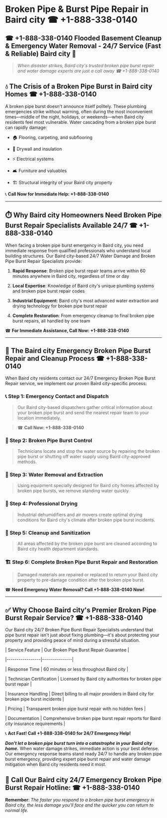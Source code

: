 # Broken Pipe & Burst Pipe Repair in Baird city ☎ +1-888-338-0140  
## ☎ +1-888-338-0140 Flooded Basement Cleanup & Emergency Water Removal - 24/7 Service (Fast & Reliable) Baird city 🚨  

> *When disaster strikes, Baird city's trusted broken pipe burst repair and water damage experts are just a call away ☎ +1-888-338-0140*  

## 💧 The Crisis of a Broken Pipe Burst in Baird city Homes ☎ +1-888-338-0140  

A broken pipe burst doesn't announce itself politely. These plumbing emergencies strike without warning, often during the most inconvenient times—middle of the night, holidays, or weekends—when Baird city residents feel most vulnerable. Water cascading from a broken pipe burst can rapidly damage:  

* 🏠 Flooring, carpeting, and subflooring  
* 🧱 Drywall and insulation  
* ⚡ Electrical systems  
* 🛋️ Furniture and valuables  
* 🏗️ Structural integrity of your Baird city property  

📞 **Call Now for Immediate Help: +1-888-338-0140**  

---  

## ⏱️ Why Baird city Homeowners Need Broken Pipe Burst Repair Specialists Available 24/7 ☎ +1-888-338-0140  

When facing a broken pipe burst emergency in Baird city, you need immediate response from qualified professionals who understand local building structures. Our Baird city-based 24/7 Water Damage and Broken Pipe Burst Repair Specialists provide:  

1. **Rapid Response**: Broken pipe burst repair teams arrive within 60 minutes anywhere in Baird city, regardless of time or day  
2. **Local Expertise**: Knowledge of Baird city's unique plumbing systems and broken pipe burst repair codes  
3. **Industrial Equipment**: Baird city's most advanced water extraction and drying technology for broken pipe burst repair  
4. **Complete Restoration**: From emergency cleanup to final broken pipe burst repairs, all handled by one team  

☎ **For Immediate Assistance, Call Now: +1-888-338-0140**  

---  

## 🔧 The Baird city Emergency Broken Pipe Burst Repair and Cleanup Process ☎ +1-888-338-0140  

When Baird city residents contact our 24/7 Emergency Broken Pipe Burst Repair service, we implement our proven Baird city-specific process:  

### 📞 Step 1: Emergency Contact and Dispatch  
> Our Baird city-based dispatchers gather critical information about your broken pipe burst and send the nearest repair team to your location immediately.  
> ☎ **Call Now: +1-888-338-0140**  

### 🚿 Step 2: Broken Pipe Burst Control  
> Technicians locate and stop the water source by repairing the broken pipe burst or shutting off water supply using Baird city-approved methods.  

### 🌊 Step 3: Water Removal and Extraction  
> Using equipment specially designed for Baird city homes affected by broken pipe bursts, we remove standing water quickly.  

### 💨 Step 4: Professional Drying  
> Industrial dehumidifiers and air movers create optimal drying conditions for Baird city's climate after broken pipe burst incidents.  

### 🧼 Step 5: Cleanup and Sanitization  
> All areas affected by the broken pipe burst are cleaned according to Baird city health department standards.  

### 🏗️ Step 6: Complete Broken Pipe Burst Repair and Restoration  
> Damaged materials are repaired or replaced to return your Baird city property to pre-damage condition after the broken pipe burst.  

☎ **Need Emergency Water Removal? Call +1-888-338-0140 Now!**  

---  

## ✅ Why Choose Baird city's Premier Broken Pipe Burst Repair Service? ☎ +1-888-338-0140  

Our Baird city 24/7 Broken Pipe Burst Repair Specialists understand that pipe burst repair isn't just about fixing plumbing—it's about protecting your property and providing peace of mind during a stressful situation.  

| Service Feature | Our Broken Pipe Burst Repair Guarantee |  
|-----------------|---------------|  
| Response Time | 60 minutes or less throughout Baird city |  
| Technician Certification | Licensed by Baird city authorities for broken pipe burst repair |  
| Insurance Handling | Direct billing to all major providers in Baird city for broken pipe burst incidents |  
| Pricing | Transparent broken pipe burst repair with no hidden fees |  
| Documentation | Comprehensive broken pipe burst repair reports for Baird city insurance requirements |  

📞 **Act Fast! Call +1-888-338-0140 for 24/7 Emergency Help!**  

***Don't let a broken pipe burst turn into a catastrophe in your Baird city home.*** When water damage strikes, immediate action is your best defense. Our emergency response teams stand ready 24/7 to handle any broken pipe burst emergency, providing expert pipe burst repair and water damage mitigation when Baird city residents need it most.  

## 📱 Call Our Baird city 24/7 Emergency Broken Pipe Burst Repair Hotline: ☎ +1-888-338-0140  

**Remember**: *The faster you respond to a broken pipe burst emergency in Baird city, the less damage you'll face and the quicker you can return to normal life.*